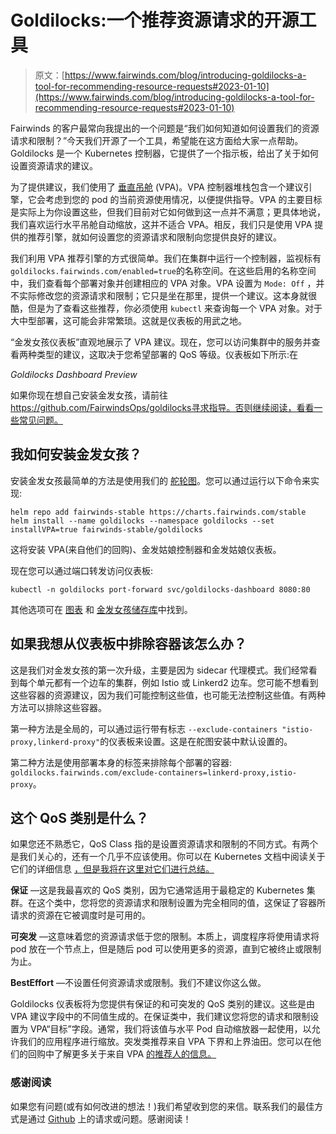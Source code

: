 # Goldilocks:一个推荐资源请求的开源工具

> 原文：[https://www.fairwinds.com/blog/introducing-goldilocks-a-tool-for-recommending-resource-requests#2023-01-10](https://www.fairwinds.com/blog/introducing-goldilocks-a-tool-for-recommending-resource-requests#2023-01-10)

 Fairwinds 的客户最常向我提出的一个问题是“我们如何知道如何设置我们的资源请求和限制？”今天我们开源了一个工具，希望能在这方面给大家一点帮助。Goldilocks 是一个 Kubernetes 控制器，它提供了一个指示板，给出了关于如何设置资源请求的建议。

为了提供建议，我们使用了  [垂直吊舱](https://github.com/kubernetes/autoscaler/tree/master/vertical-pod-autoscaler) (VPA)。VPA 控制器堆栈包含一个建议引擎，它会考虑到您的 pod 的当前资源使用情况，以便提供指导。VPA 的主要目标是实际上为你设置这些，但我们目前对它如何做到这一点并不满意；更具体地说，我们喜欢运行水平吊舱自动缩放，这并不适合 VPA。相反，我们只是使用 VPA 提供的推荐引擎，就如何设置您的资源请求和限制向您提供良好的建议。

我们利用 VPA 推荐引擎的方式很简单。我们在集群中运行一个控制器，监视标有  `goldilocks.fairwinds.com/enabled=true`的名称空间。在这些启用的名称空间中，我们查看每个部署对象并创建相应的 VPA 对象。VPA 设置为  `Mode: Off` ，并不实际修改您的资源请求和限制；它只是坐在那里，提供一个建议。这本身就很酷，但是为了查看这些推荐，你必须使用  `kubectl` 来查询每一个 VPA 对象。对于大中型部署，这可能会非常繁琐。这就是仪表板的用武之地。

“金发女孩仪表板”直观地展示了 VPA 建议。现在，您可以访问集群中的服务并查看两种类型的建议，这取决于您希望部署的 QoS 等级。仪表板如下所示:在

*Goldilocks Dashboard Preview*

如果你现在想自己安装金发女孩，请前往 https://github.com/FairwindsOps/goldilocks寻求指导。否则继续阅读，看看一些常见问题。

## 我如何安装金发女孩？

安装金发女孩最简单的方法是使用我们的  [舵轮图](https://github.com/FairwindsOps/charts/tree/master/stable/goldilocks)。您可以通过运行以下命令来实现:

```
helm repo add fairwinds-stable https://charts.fairwinds.com/stable
helm install --name goldilocks --namespace goldilocks --set installVPA=true fairwinds-stable/goldilocks
```

这将安装 VPA(来自他们的回购)、金发姑娘控制器和金发姑娘仪表板。

现在您可以通过端口转发访问仪表板:

```
kubectl -n goldilocks port-forward svc/goldilocks-dashboard 8080:80
```

其他选项可在  [图表](https://github.com/FairwindsOps/charts/tree/master/stable/goldilocks) 和  [金发女孩储存库](https://github.com/FairwindsOps/goldilocks)中找到。

## 如果我想从仪表板中排除容器该怎么办？

这是我们对金发女孩的第一次升级，主要是因为 sidecar 代理模式。我们经常看到每个单元都有一个边车的集群，例如 Istio 或 Linkerd2 边车。您可能不想看到这些容器的资源建议，因为我们可能控制这些值，也可能无法控制这些值。有两种方法可以排除这些容器。

第一种方法是全局的，可以通过运行带有标志  `--exclude-containers "istio-proxy,linkerd-proxy"`的仪表板来设置。这是在舵图安装中默认设置的。

第二种方法是使用部署本身的标签来排除每个部署的容器:  `goldilocks.fairwinds.com/exclude-containers=linkerd-proxy,istio-proxy`。

## 这个 QoS 类别是什么？

如果您还不熟悉它，QoS Class 指的是设置资源请求和限制的不同方式。有两个是我们关心的，还有一个几乎不应该使用。你可以在 Kubernetes 文档中阅读关于它们的详细信息  [，但是我将在这里对它们进行总结。](https://kubernetes.io/docs/tasks/configure-pod-container/quality-service-pod/)

**保证** —这是我最喜欢的 QoS 类别，因为它通常适用于最稳定的 Kubernetes 集群。在这个类中，您将您的资源请求和限制设置为完全相同的值，这保证了容器所请求的资源在它被调度时是可用的。

**可突发** —这意味着您的资源请求低于您的限制。本质上，调度程序将使用请求将 pod 放在一个节点上，但是随后 pod 可以使用更多的资源，直到它被终止或限制为止。

**BestEffort** —不设置任何资源请求或限制。我们不建议你这么做。

Goldilocks 仪表板将为您提供有保证的和可突发的 QoS 类别的建议。这些是由 VPA 建议字段中的不同值生成的。在保证类中，我们建议您将您的请求和限制设置为 VPA“目标”字段。通常，我们将该值与水平 Pod 自动缩放器一起使用，以允许我们的应用程序进行缩放。突发类推荐来自 VPA 下界和上界油田。您可以在他们的回购中了解更多关于来自 VPA [的推荐人的信息。](https://github.com/kubernetes/autoscaler/blob/master/vertical-pod-autoscaler/pkg/recommender/README.md#implmentation)

### 感谢阅读

如果您有问题(或有如何改进的想法！)我们希望收到您的来信。联系我们的最佳方式是通过  [Github](https://github.com/FairwindsOps/goldilocks) 上的请求或问题。感谢阅读！